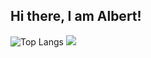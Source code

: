 ## Hi there, I am Albert!

![Top Langs](https://github-readme-stats.vercel.app/api/top-langs/?username=Wangtk311&theme=dracular&title_color=55BBEE&text_color=445566&layout=compact&card_width=400) <img src="https://github-readme-stats.vercel.app/api?username=Wangtk311&show_icons=true&theme=dracular&title_color=55BBEE&text_color=445566&icon_color=55BBEE&rank_icon=percentile&hide=issues&line_height=24&card_width=400">

